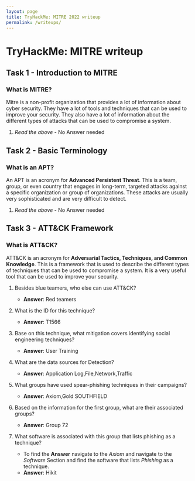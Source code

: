 ```yaml
---
layout: page
title: TryHackMe: MITRE 2022 writeup
permalink: /writeups/
---
```

# TryHackMe: MITRE writeup

## Task 1 - Introduction to MITRE

### What is MITRE?

Mitre is a non-profit organization that provides a lot of information about cyber security. They have a lot of tools and techniques that can be used to improve your security. They also have a lot of information about the different types of attacks that can be used to compromise a system.

1. *Read the above* - No Answer needed

## Task 2 - Basic Terminology

### What is an APT?

An APT is an acronym for **Advanced Persistent Threat**. This is a team, group, or even country that engages in long-term, targeted attacks against a specific organization or group of organizations. These attacks are usually very sophisticated and are very difficult to detect.

1. *Read the above* - No Answer needed

## Task 3 - ATT&CK Framework

### What is ATT&CK?

ATT&CK is an acronym for **Adversarial Tactics, Techniques, and Common Knowledge**. This is a framework that is used to describe the different types of techniques that can be used to compromise a system. It is a very useful tool that can be used to improve your security.

1. Besides blue teamers, who else can use ATT&CK?

    - **Answer**: Red teamers

2. What is the ID for this technique?

    - **Answer**: T1566

3. Base on this technique, what mitigation covers identifying social engineering techniques?

    - **Answer**: User Training

4. What are the data sources for Detection?

    - **Answer**: Application Log,File,Network,Traffic

5. What groups have used spear-phishing techniques in their campaigns?

    - **Answer**: Axiom,Gold SOUTHFIELD

6. Based on the information for the first group, what are their associated groups?

    - **Answer**: Group 72

7. What software is associated with this group that lists phishing as a technique?
    - To find the **Answer** navigate to the *Axiom* and navigate to the *Software* Section and find the software that lists *Phishing* as a technique.
    - **Answer**: Hikit